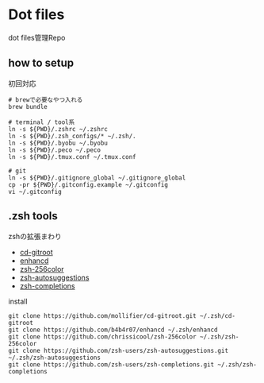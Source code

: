 # Dot files

dot files管理Repo

## how to setup

初回対応

```shell
# brewで必要なやつ入れる
brew bundle

# terminal / tool系
ln -s ${PWD}/.zshrc ~/.zshrc
ln -s ${PWD}/.zsh_configs/* ~/.zsh/.
ln -s ${PWD}/.byobu ~/.byobu
ln -s ${PWD}/.peco ~/.peco
ln -s ${PWD}/.tmux.conf ~/.tmux.conf

# git
ln -s ${PWD}/.gitignore_global ~/.gitignore_global
cp -pr ${PWD}/.gitconfig.example ~/.gitconfig
vi ~/.gitconfig
```

## .zsh tools

zshの拡張まわり

- [cd-gitroot](https://github.com/mollifier/cd-gitroot)
- [enhancd](https://github.com/b4b4r07/enhancd)
- [zsh-256color](https://github.com/chrissicool/zsh-256color)
- [zsh-autosuggestions](https://github.com/zsh-users/zsh-autosuggestions)
- [zsh-completions](https://github.com/zsh-users/zsh-completions)

install

```shell
git clone https://github.com/mollifier/cd-gitroot.git ~/.zsh/cd-gitroot
git clone https://github.com/b4b4r07/enhancd ~/.zsh/enhancd
git clone https://github.com/chrissicool/zsh-256color ~/.zsh/zsh-256color
git clone https://github.com/zsh-users/zsh-autosuggestions.git ~/.zsh/zsh-autosuggestions
git clone https://github.com/zsh-users/zsh-completions.git ~/.zsh/zsh-completions
```
